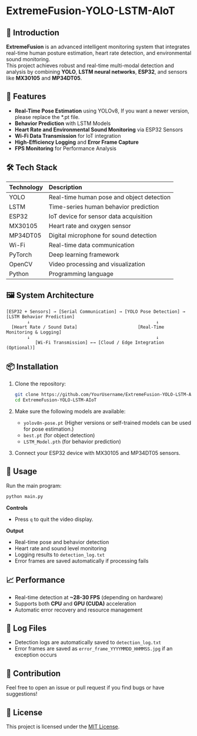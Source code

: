 # ExtremeFusion-YOLO-LSTM-AIoT

## 🧠 Introduction
**ExtremeFusion** is an advanced intelligent monitoring system that integrates real-time human posture estimation, heart rate detection, and environmental sound monitoring.  
This project achieves robust and real-time multi-modal detection and analysis by combining **YOLO**, **LSTM neural networks**, **ESP32**, and sensors like **MX30105** and **MP34DT05**.

## 🚀 Features
- **Real-Time Pose Estimation** using YOLOv8, If you want a newer version, please replace the *.pt file.
- **Behavior Prediction** with LSTM Models
- **Heart Rate and Environmental Sound Monitoring** via ESP32 Sensors
- **Wi-Fi Data Transmission** for IoT integration
- **High-Efficiency Logging** and **Error Frame Capture**
- **FPS Monitoring** for Performance Analysis

## 🛠️ Tech Stack
| Technology | Description |
|:---|:---|
| YOLO | Real-time human pose and object detection |
| LSTM | Time-series human behavior prediction |
| ESP32 | IoT device for sensor data acquisition |
| MX30105 | Heart rate and oxygen sensor |
| MP34DT05 | Digital microphone for sound detection |
| Wi-Fi | Real-time data communication |
| PyTorch | Deep learning framework |
| OpenCV | Video processing and visualization |
| Python | Programming language |

## 🖼️ System Architecture
```
[ESP32 + Sensors] → [Serial Communication] → [YOLO Pose Detection] → [LSTM Behavior Prediction]
        ↓                                                ↓
  [Heart Rate / Sound Data]                       [Real-Time Monitoring & Logging]
        ↓                                                ↓
           [Wi-Fi Transmission] ←→ [Cloud / Edge Integration (Optional)]
```

## 📦 Installation
1. Clone the repository:
   ```bash
   git clone https://github.com/YourUsername/ExtremeFusion-YOLO-LSTM-AIoT.git
   cd ExtremeFusion-YOLO-LSTM-AIoT
   ```

2. Make sure the following models are available:
   - `yolov8n-pose.pt` (Higher versions or self-trained models can be used for pose estimation.)
   - `best.pt` (for object detection)
   - `LSTM_Model.pth` (for behavior prediction)

3. Connect your ESP32 device with MX30105 and MP34DT05 sensors.

## 🏃 Usage
Run the main program:
```bash
python main.py
```

**Controls**
- Press `q` to quit the video display.

**Output**
- Real-time pose and behavior detection
- Heart rate and sound level monitoring
- Logging results to `detection_log.txt`
- Error frames are saved automatically if processing fails

## 📈 Performance
- Real-time detection at **~28-30 FPS** (depending on hardware)
- Supports both **CPU** and **GPU (CUDA)** acceleration
- Automatic error recovery and resource management

## 📝 Log Files
- Detection logs are automatically saved to `detection_log.txt`
- Error frames are saved as `error_frame_YYYYMMDD_HHMMSS.jpg` if an exception occurs

## 🤝 Contribution
Feel free to open an issue or pull request if you find bugs or have suggestions!

## 📜 License
This project is licensed under the [MIT License](LICENSE).
